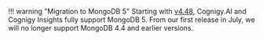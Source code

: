 !!! warning "Migration to MongoDB 5"
    Starting with [v4.48](https://docs.cognigy.com/release-notes/4.48/), Cognigy.AI and Cognigy Insights fully support MongoDB 5. From our first release in July, we will no longer support MongoDB 4.4 and earlier versions.

